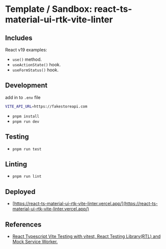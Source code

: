 # Template / Sandbox: react-ts-material-ui-rtk-vite-linter

## Includes

React v19 examples:

- `use()` method.
- `useActionState()` hook.
- `useFormStatus()` hook.

## Development

add in to `.env` file

```bash
VITE_API_URL=https://fakestoreapi.com
```

- `pnpm install`
- `pnpm run dev`

## Testing

- `pnpm run test`

## Linting

- `pnpm run lint`

## Deployed

- [https://react-ts-material-ui-rtk-vite-linter.vercel.app/](https://react-ts-material-ui-rtk-vite-linter.vercel.app/)

## References

- [React Typescript Vite Testing with vitest, React Testing Library(RTL) and Mock Service Worker.](https://medium.com/@kimtai.developer/react-typescript-vite-testing-with-vitest-react-testing-library-rtl-and-mock-service-worker-6f5790eedf84)
